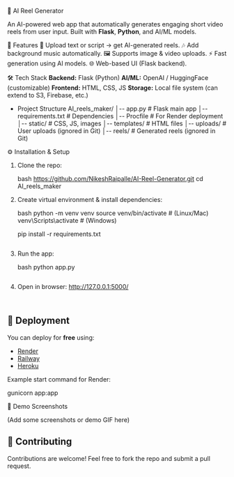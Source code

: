  🎥 AI Reel Generator

An AI-powered web app that automatically generates engaging short video reels from user input.
Built with **Flask**, **Python**, and AI/ML models.

 🚀 Features
📝 Upload text or script → get AI-generated reels.
🎶 Add background music automatically.
🖼 Supports image & video uploads.
⚡ Fast generation using AI models.
🌐 Web-based UI (Flask backend).

🛠️ Tech Stack
**Backend:** Flask (Python)
**AI/ML:** OpenAI / HuggingFace (customizable)
**Frontend:** HTML, CSS, JS
**Storage:** Local file system (can extend to S3, Firebase, etc.)

- Project Structure
AI_reels_maker/
│-- app.py                # Flask main app
│-- requirements.txt      # Dependencies
│-- Procfile              # For Render deployment
│-- static/               # CSS, JS, images
│-- templates/            # HTML files
│-- uploads/              # User uploads (ignored in Git)
│-- reels/                # Generated reels (ignored in Git)

 ⚙️ Installation & Setup

1. Clone the repo:

   bash
   https://github.com/NikeshRaipalle/AI-Reel-Generator.git
   cd AI_reels_maker

3. Create virtual environment & install dependencies:

   bash
   python -m venv venv
   source venv/bin/activate   # (Linux/Mac)
   venv\Scripts\activate      # (Windows)

   pip install -r requirements.txt
   ```

4. Run the app:

   bash
   python app.py
   ```

5. Open in browser:
   http://127.0.0.1:5000/
   ```


## 🚀 Deployment

You can deploy for **free** using:

* [Render](https://render.com)
* [Railway](https://railway.app)
* [Heroku](https://heroku.com)

Example start command for Render:

gunicorn app:app


📸 Demo Screenshots

(Add some screenshots or demo GIF here)



## 🤝 Contributing

Contributions are welcome! Feel free to fork the repo and submit a pull request.

